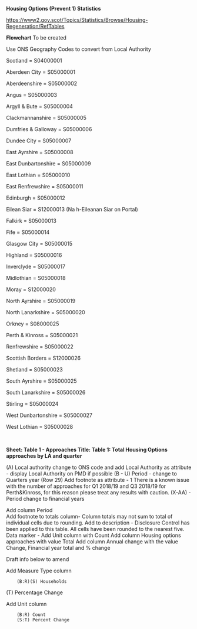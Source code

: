 **Housing Options (Prevent 1) Statistics**

https://www2.gov.scot/Topics/Statistics/Browse/Housing-Regeneration/RefTables

**Flowchart**
To be created

Use ONS Geography Codes to convert from Local Authority 

Scotland = S04000001

Aberdeen City = S05000001

Aberdeenshire = S05000002


Angus = S05000003

Argyll & Bute = S05000004

Clackmannanshire = S05000005

Dumfries & Galloway = S05000006

Dundee City = S05000007

East Ayrshire = S05000008

East Dunbartonshire = S05000009

East Lothian = S05000010

East Renfrewshire = S05000011

Edinburgh = S05000012

Eilean Siar = S12000013 (Na h-Eileanan Siar on Portal)

Falkirk = S05000013

Fife = S05000014

Glasgow City = S05000015

Highland = S05000016

Inverclyde = S05000017

Midlothian = S05000018

Moray = S12000020

North Ayrshire = S05000019

North Lanarkshire = S05000020

Orkney = S08000025

Perth & Kinross = S05000021

Renfrewshire = S05000022

Scottish Borders = S12000026

Shetland = S05000023

South Ayrshire = S05000025

South Lanarkshire = S05000026

Stirling = S05000024

West Dunbartonshire = S05000027

West Lothian = S05000028

<br /> 

**Sheet: Table 1 - Approaches 
Title: Table 1: Total Housing Options approaches by LA and quarter**

(A) Local authority change to ONS code and add Local Authority as attribute - display Local Authority on PMD if possible
(B - U) Period - change to Quarters year
(Row 29) Add footnote as attribute - 1 There is a known issue with the number of approaches for Q1 2018/19 and Q3 2018/19 for Perth&Kinross, for this reason please treat any results with caution. 
(X-AA) - Period change to financial years 
 
Add column Period  
Add footnote to totals column- Column totals may not sum to total of individual cells due to rounding.
Add to description - Disclosure Control has been applied to this table.  All cells have been rounded to the nearest five.
Data marker - 
Add Unit column with Count
Add column Housing options approaches with value Total
Add column Annual change with the value Change, Financial year total and % change

Draft info below to amend

Add Measure Type column 
	
		(B:R)(S) Households

(T) Percentage Change

Add Unit column

		(B:R) Count
		(S:T) Percent Change

<br />
